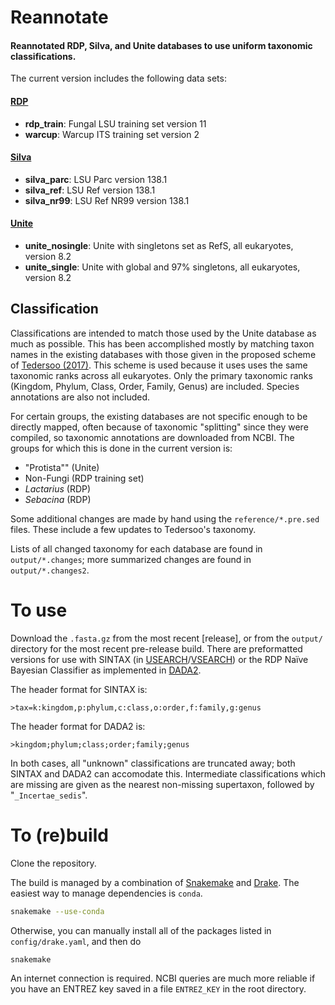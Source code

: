 # Reannotate
#### Reannotated RDP, Silva, and Unite databases to use uniform taxonomic classifications.

The current version includes the following data sets:

#### [RDP](https://rdp.cme.msu.edu/misc/resources.jsp)

 - **rdp_train**: Fungal LSU training set version 11
 - **warcup**: Warcup ITS training set version 2

#### [Silva](https://www.arb-silva.de/documentation/release-138/)

 - **silva_parc**: LSU Parc version 138.1
 - **silva_ref**: LSU Ref version 138.1
 - **silva_nr99**: LSU Ref NR99 version 138.1

#### [Unite](https://unite.ut.ee/repository.php)

 - **unite_nosingle**: Unite with singletons set as RefS, all eukaryotes, version 8.2
 - **unite_single**: Unite with global and 97% singletons, all eukaryotes, version 8.2

## Classification

Classifications are intended to match those used by the Unite database as much as possible.
This has been accomplished mostly by matching taxon names in the existing databases with those given in the proposed scheme of [Tedersoo (2017)](https://doi.org/10.1101/240929).
This scheme is used because it uses uses the same taxonomic ranks across all eukaryotes.
Only the primary taxonomic ranks (Kingdom, Phylum, Class, Order, Family, Genus) are included.
Species annotations are also not included.

For certain groups, the existing databases are not specific enough to be directly mapped,
often because of taxonomic "splitting" since they were compiled, 
so taxonomic annotations are downloaded from NCBI.
The groups for which this is done in the current version is:

 - "Protista"" (Unite)
 - Non-Fungi (RDP training set)
 - *Lactarius* (RDP)
 - *Sebacina* (RDP)

Some additional changes are made by hand using the `reference/*.pre.sed` files.
These include a few updates to Tedersoo's taxonomy.

Lists of all changed taxonomy for each database are found in `output/*.changes`;
more summarized changes are found in `output/*.changes2`.

# To use
Download the `.fasta.gz` from the most recent [release], or from the `output/` directory for the most recent pre-release build.
There are preformatted versions for use with SINTAX (in [USEARCH](https://www.drive5.com/usearch/)/[VSEARCH](https://github.com/torognes/vsearch))
or the RDP Naïve Bayesian Classifier as implemented in [DADA2](http://benjjneb.github.io/dada2/).

The header format for SINTAX is:

```
>tax=k:kingdom,p:phylum,c:class,o:order,f:family,g:genus
```

The header format for DADA2 is:

```
>kingdom;phylum;class;order;family;genus
```

In both cases, all "unknown" classifications are truncated away; both SINTAX and DADA2 can accomodate this.
Intermediate classifications which are missing are given as the nearest non-missing supertaxon, followed by "`_Incertae_sedis`".

# To (re)build
Clone the repository.

The build is managed by a combination of [Snakemake](https://snakemake.readthedocs.io/) and [Drake](https://github.com/ropensci/drake).
The easiest way to manage dependencies is `conda`.

```sh
snakemake --use-conda
```

Otherwise, you can manually install all of the packages listed in `config/drake.yaml`, and then do
```sh
snakemake
```

An internet connection is required.
NCBI queries are much more reliable if you have an ENTREZ key saved in a file `ENTREZ_KEY` in the root directory.

